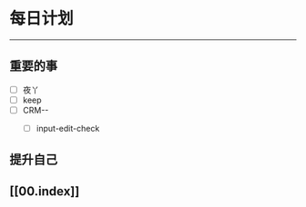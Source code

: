 
# 每日计划
---
## 重要的事

- [ ]    夜丫
- [ ]   keep
- [ ]  CRM--
    - [ ] input-edit-check



## 提升自己

  



## [[00.index]]










